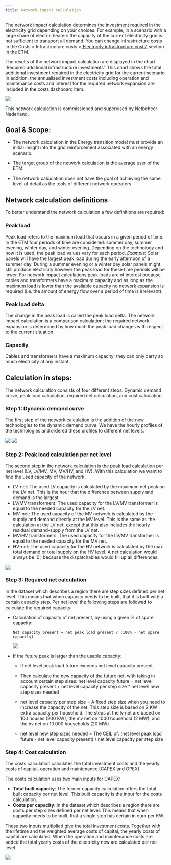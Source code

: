 ```yaml
---
title: Network impact calculation
---
```


The network impact calculation determines the investment required in the electricity grid depending on your choices. For example, in a scenario with a large share of electric heaters the capacity of the current electricity grid is not sufficient to transport all demand. You can change infrastructure costs in the Costs > Infrastructure costs >['Electricity infrastructure costs'](https://pro.energytransitionmodel.com/scenario/costs/infrastructure/electricity-infrastructure-costs) section in the ETM.

The results of the network impact calculation are displayed in the chart ‘Required additional infrastructure investments’. This chart shows the total additional investment required in the electricity grid for the current scenario. In addition, the annualized investment costs including operation and maintenance costs and interest for the required network expansion are included in the costs dashboard item. 

![](/img/docs/additional_infra.png)

This network calculation is commissioned and supervised by Netbeheer Nederland.

## Goal & Scope:

*	The network calculation in the Energy transition model must provide an initial insight into the grid reinforcement associated with an energy scenario.

*	The target group of the network calculation is the average user of the ETM.

*	The network calculation does not have the goal of achieving the same level of detail as the tools of different network operators.

## Network calculation definitions

To better understand the network calculation a few definitions are required:

### Peak load

Peak load refers to the maximum load that occurs in a given period of time. In the ETM four periods of time are considered: summer day, summer evening, winter day, and winter evening. Depending on the technology and how it is used, the peak load values vary for each period. *Example*: Solar panels will have the largest peak load during the early afternoon of a summer day. During a summer evening or a winter day solar panels might still produce electricity however the peak load for these time periods will be lower. For network impact calculations peak loads are of interest because cables and transformers have a maximum capacity and as long as the maximum load is lower than the available capacity no network expansion is required (i.e. the amount of energy flow over a period of time is irrelevant).

### Peak load delta

The change in the peak load is called the peak load delta. The network impact calculation is a comparison calculation; the required network expansion is determined by how much the peak load changes with respect to the current situation.

### Capacity

Cables and transformers have a maximum capacity; they can only carry so much electricity at any instant. 

## Calculation in steps:
The network calculation consists of four different steps: Dynamic demand curve, peak load calculation, required net calculation, and cost calculation.

### Step 1: Dynamic demand curve
The first step of the network calculation is the addition of the new technologies to the dynamic demand curve. We have the hourly profiles of the technologies and ordered these profiles to different net levels.

![](/img/docs/dynamic_demand_lv.jpg)
![](/img/docs/dynamic_demand_hv.jpg)
 
### Step 2: Peak load calculation per net level

The second step in the network calculation is the peak load calculation per net level (LV, LV/MV, MV, MV/HV, and HV). With this calculation we want to find the used capacity of the network.

*	LV-net: The used LV capacity is calculated by the maximum net peak on the LV net. This is the hour that the difference between supply and demand is the largest.
*	LV/MV transformers: The used capacity for the LV/MV transformer is equal to the needed capacity for the LV net.
*	MV-net: The used capacity of the MV network is calculated by the supply and demand directly at the MV level. This is the same as the calculation at the LV net, except that this also includes the hourly residual demand-supply from the LV net.
*	MV/HV transformers: The used capacity for the LV/MV transformer is equal to the needed capacity for the MV net.
*	HV-net: The used capacity for the HV network is calculated by the max total demand or total supply on the HV level. A net calculation would always be '0', because the dispatchables would fill up all differences.

![](/img/docs/net_load.jpg)


### Step 3: Required net calculation
In the dataset which describes a region there are step sizes defined per net level. This means that when capacity needs to be built, that it is built with a certain capacity step. Per net level the following steps are followed to calculate the required capacity:

*	Calculation of capacity of net present, by using a given % of spare capacity:

	```
	Net capacity present = net peak load present / (100% - net spare capacity)
	```

	![](/img/docs/total_capacity.jpg)

*	If the future peak is larger than the usable capacity:

	* If net level peak load future exceeds net level capacity present

	*	Then calculate the new capacity of the future net, with taking in account certain step sizes:
	net level capacity future = net level capacity present + net level capacity per step size * net level new step sizes needed

	  * net level capacity per step size = A fixed step size when you need to increase the capacity of the net. This step size is based on 2 KW extra capacity per household. The steps at the lv net are based on 100 houses (200 KW), the mv net on 1000 household (2 MW), and the hv net on 10.000 households (20 MW).

	  * net level new step sizes needed = The CEIL of: (net level peak load future - net level capacity present) / net level capacity per step size

### Step 4: Cost calculation

The costs calculation calculates the total investment costs and the yearly costs of capital, operation and maintenance (CAPEX and OPEX).

The costs calculation uses two main inputs for CAPEX:
*	**Total built capacity**: The former capacity calculation offers the total built capacity per net level. This built capacity is the input for the costs calculation.
*	**Costs per capacity**: In the dataset which describes a region there are costs per step sizes defined per net level. This means that when capacity needs to be built, that a single step has certain in euro per KW.

These two inputs multiplied give the total investment costs. Together with the lifetime and the weighted average costs of capital, the yearly costs of capital are calculated. When the operation and maintenance costs are added the total yearly costs of the electricity new are calculated per net level.

![](/img/docs/overview_network_cost_calculation.jpg)
